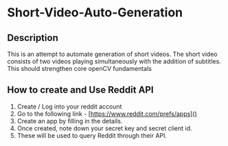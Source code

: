 # Short-Video-Auto-Generation

## Description

This is an attempt to automate generation of short videos. The short video consists of two videos playing simultaneously with the addition of subtitles. This should strengthen core openCV fundamentals

## How to create and Use Reddit API

1. Create / Log into your reddit account
2. Go to the following link - [https://www.reddit.com/prefs/apps]()
3. Create an app by filling in the details.
4. Once created, note down your secret key and secret client id.
5. These will be used to query Reddit through their API.